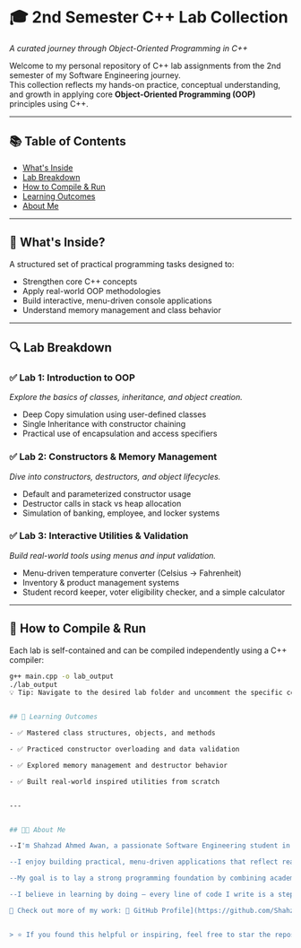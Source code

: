 # 🎓 2nd Semester C++ Lab Collection  
_A curated journey through Object-Oriented Programming in C++_

Welcome to my personal repository of C++ lab assignments from the 2nd semester of my Software Engineering journey.  
This collection reflects my hands-on practice, conceptual understanding, and growth in applying core **Object-Oriented Programming (OOP)** principles using C++.

---

## 📚 Table of Contents

- [What's Inside](#-whats-inside)
- [Lab Breakdown](#-lab-breakdown)
- [How to Compile & Run](#-how-to-compile--run)
- [Learning Outcomes](#-learning-outcomes)
- [About Me](#-about-me)

---

## 🧠 What's Inside?

A structured set of practical programming tasks designed to:

- Strengthen core C++ concepts
- Apply real-world OOP methodologies
- Build interactive, menu-driven console applications
- Understand memory management and class behavior

---

## 🔍 Lab Breakdown

### ✅ Lab 1: Introduction to OOP  
_Explore the basics of classes, inheritance, and object creation._  
- Deep Copy simulation using user-defined classes  
- Single Inheritance with constructor chaining  
- Practical use of encapsulation and access specifiers  

### ✅ Lab 2: Constructors & Memory Management  
_Dive into constructors, destructors, and object lifecycles._  
- Default and parameterized constructor usage  
- Destructor calls in stack vs heap allocation  
- Simulation of banking, employee, and locker systems  

### ✅ Lab 3: Interactive Utilities & Validation  
_Build real-world tools using menus and input validation._  
- Menu-driven temperature converter (Celsius → Fahrenheit)  
- Inventory & product management systems  
- Student record keeper, voter eligibility checker, and a simple calculator  

---


## 🚀 How to Compile & Run

Each lab is self-contained and can be compiled independently using a C++ compiler:

```bash
g++ main.cpp -o lab_output
./lab_output
💡 Tip: Navigate to the desired lab folder and uncomment the specific code blocks in main.cpp before compiling.


## 📌 Learning Outcomes

- ✅ Mastered class structures, objects, and methods

- ✅ Practiced constructor overloading and data validation

- ✅ Explored memory management and destructor behavior

- ✅ Built real-world inspired utilities from scratch


---


## 🧑‍💻 About Me

--I'm Shahzad Ahmed Awan, a passionate Software Engineering student in my 2nd semester, focused on mastering C++ and core Object-Oriented Programming concepts.

--I enjoy building practical, menu-driven applications that reflect real-world problems, emphasizing clean, efficient, and maintainable code.

--My goal is to lay a strong programming foundation by combining academic knowledge with hands-on development experience.

--I believe in learning by doing — every line of code I write is a step toward becoming a better developer.

📌 Check out more of my work: 🔗 GitHub Profile](https://github.com/Shahzad-Ahmed-Awan)


> ⭐ If you found this helpful or inspiring, feel free to star the repository!